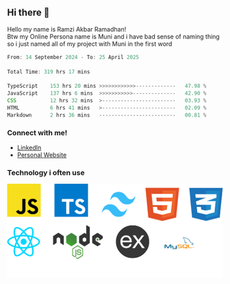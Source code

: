 ## Hi there 👋
Hello my name is Ramzi Akbar Ramadhan!\
Btw my Online Persona name is Muni and i have bad sense of naming thing so i just named all of my project with Muni in the first word
<!--START_SECTION:Muni-->

```Javascript
From: 14 September 2024 - To: 25 April 2025

Total Time: 319 hrs 17 mins

TypeScript    153 hrs 20 mins >>>>>>>>>>>>-------------   47.98 %
JavaScript    137 hrs 6 mins  >>>>>>>>>>>--------------   42.90 %
CSS           12 hrs 32 mins  >------------------------   03.93 %
HTML          6 hrs 41 mins   >------------------------   02.09 %
Markdown      2 hrs 36 mins   -------------------------   00.81 %
```

<!--END_SECTION:Muni-->
### Connect with me!
* [LinkedIn](https://www.linkedin.com/in/ramzi-akbar-ramadhan-b8b05a243/)
* [Personal Website](https://www.muniporto.my.id/)
### Technology i often use
![Technology List](assets/techlist.png)
